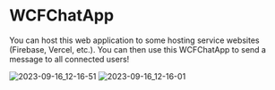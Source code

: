 # WCFChatApp

You can host this web application to some hosting service websites (Firebase, Vercel, etc.). You can then use this WCFChatApp to send a message to all connected users!

![2023-09-16_12-16-51](https://github.com/Mollivex/WCFChatApp/assets/108339772/e19ebfde-cb38-4b71-88ef-53707adb6fbf)
![2023-09-16_12-16-01](https://github.com/Mollivex/WCFChatApp/assets/108339772/6f0a94f7-3b02-4458-ad0a-449e9b0f7723)
